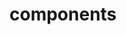 <!-- Space: Projects -->
<!-- Parent: TerraformModuleTemplate -->
<!-- Title: Components TerraformModuleTemplate -->

<!-- Label: TerraformModuleTemplate -->
<!-- Label: Project -->
<!-- Label: Components -->
<!-- Include: disclaimer.md -->
<!-- Include: ac:toc -->

# components

